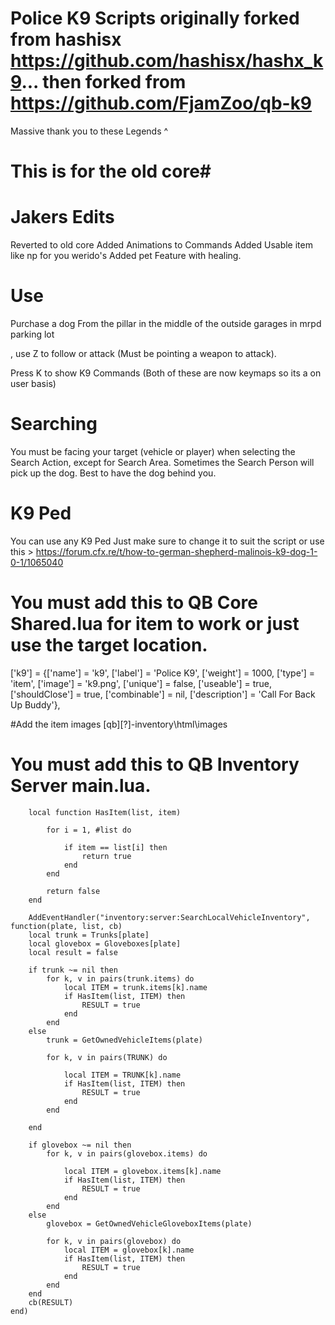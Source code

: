 # Police K9 Scripts originally forked from hashisx https://github.com/hashisx/hashx_k9... then forked from https://github.com/FjamZoo/qb-k9

Massive thank you to these Legends ^

# This is for the old core#

# Jakers Edits
Reverted to old core
Added Animations to Commands
Added Usable item like np for you werido's
Added pet Feature with healing.



# Use
Purchase a dog From the pillar in the middle of the outside garages in mrpd parking lot

, use Z to follow or attack (Must be pointing a weapon to attack).

Press K to show K9 Commands (Both of these are now keymaps so its a on user basis)

# Searching

 You must be facing your target (vehicle or player) when selecting the Search Action, except for Search Area.
 Sometimes the Search Person will pick up the dog. Best to have the dog behind you.

# K9 Ped
You can use any K9 Ped Just make sure to change it to suit the script or use this >  https://forum.cfx.re/t/how-to-german-shepherd-malinois-k9-dog-1-0-1/1065040

# You must add this to QB Core Shared.lua for item to work or just use the target location.

['k9'] 				 	 = {['name'] = 'k9', 			  	  		['label'] = 'Police K9', 				['weight'] = 1000, 		['type'] = 'item', 		['image'] = 'k9.png', 			['unique'] = false, 	['useable'] = true, 	['shouldClose'] = true,	   ['combinable'] = nil,   ['description'] = 'Call For Back Up Buddy'},


#Add the item images [qb]\[?]-inventory\html\images


# You must add this to QB Inventory Server main.lua.
```
    local function HasItem(list, item)

        for i = 1, #list do

            if item == list[i] then
                return true
            end
        end

        return false
    end

    AddEventHandler("inventory:server:SearchLocalVehicleInventory", function(plate, list, cb)
    local trunk = Trunks[plate]
    local glovebox = Gloveboxes[plate]
    local result = false

    if trunk ~= nil then
        for k, v in pairs(trunk.items) do
            local ITEM = trunk.items[k].name
            if HasItem(list, ITEM) then
                RESULT = true
            end
        end
    else
        trunk = GetOwnedVehicleItems(plate)

        for k, v in pairs(TRUNK) do

            local ITEM = TRUNK[k].name
            if HasItem(list, ITEM) then
                RESULT = true
            end
        end

    end

    if glovebox ~= nil then
        for k, v in pairs(glovebox.items) do

            local ITEM = glovebox.items[k].name
            if HasItem(list, ITEM) then
                RESULT = true
            end
        end
    else
        glovebox = GetOwnedVehicleGloveboxItems(plate)

        for k, v in pairs(glovebox) do
            local ITEM = glovebox[k].name
            if HasItem(list, ITEM) then
                RESULT = true
            end
        end
    end
    cb(RESULT)
end)
```
